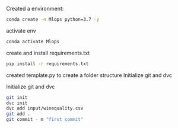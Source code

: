 Created a environment:

```bash
conda create -n Mlops python=3.7 -y
```

activate env
```bash
conda activate Mlops
```

create and install requirements.txt
```bash
pip install -r requirements.txt
```

created template.py to create a folder structure
Initialize git and dvc

Initialize git and dvc

```bash
git init
dvc init
dvc add input/winequality.csv
git add .
git commit - m "first commit"
```

